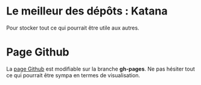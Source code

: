 # Le meilleur des dépôts : Katana

Pour stocker tout ce qui pourrait être utile aux autres.

# Page Github

La [page Github](https://lessamourais.github.io/katana/) est modifiable sur la branche **gh-pages**. Ne pas hésiter tout ce qui pourrait être sympa en termes de visualisation.
